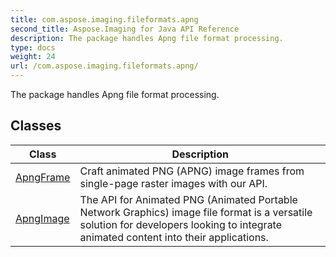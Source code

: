 ```yaml
---
title: com.aspose.imaging.fileformats.apng
second_title: Aspose.Imaging for Java API Reference
description: The package handles Apng file format processing.
type: docs
weight: 24
url: /com.aspose.imaging.fileformats.apng/
---
```


The package handles Apng file format processing.


## Classes

| Class | Description |
| --- | --- |
| [ApngFrame](../com.aspose.imaging.fileformats.apng/apngframe) | Craft animated PNG (APNG) image frames from single-page raster images with our API. |
| [ApngImage](../com.aspose.imaging.fileformats.apng/apngimage) | The API for Animated PNG (Animated Portable Network Graphics) image file format is a versatile solution for developers looking to integrate animated content into their applications. |
